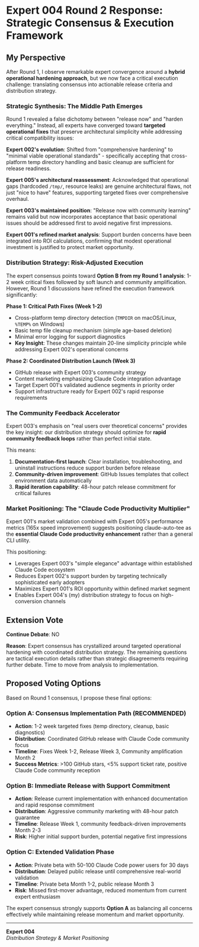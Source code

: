 # Expert 004 Round 2 Response: Strategic Consensus & Execution Framework

## My Perspective

After Round 1, I observe remarkable expert convergence around a **hybrid operational hardening approach**, but we now face a critical execution challenge: translating consensus into actionable release criteria and distribution strategy.

### Strategic Synthesis: The Middle Path Emerges

Round 1 revealed a false dichotomy between "release now" and "harden everything." Instead, all experts have converged toward **targeted operational fixes** that preserve architectural simplicity while addressing critical compatibility issues:

**Expert 002's evolution**: Shifted from "comprehensive hardening" to "minimal viable operational standards" - specifically accepting that cross-platform temp directory handling and basic cleanup are sufficient for release readiness.

**Expert 005's architectural reassessment**: Acknowledged that operational gaps (hardcoded `/tmp/`, resource leaks) are genuine architectural flaws, not just "nice to have" features, supporting targeted fixes over comprehensive overhaul.

**Expert 003's maintained position**: "Release now with community learning" remains valid but now incorporates acceptance that basic operational issues should be addressed first to avoid negative first impressions.

**Expert 001's refined market analysis**: Support burden concerns have been integrated into ROI calculations, confirming that modest operational investment is justified to protect market opportunity.

### Distribution Strategy: Risk-Adjusted Execution

The expert consensus points toward **Option B from my Round 1 analysis**: 1-2 week critical fixes followed by soft launch and community amplification. However, Round 1 discussions have refined the execution framework significantly:

**Phase 1: Critical Path Fixes (Week 1-2)**
- Cross-platform temp directory detection (`TMPDIR` on macOS/Linux, `%TEMP%` on Windows)
- Basic temp file cleanup mechanism (simple age-based deletion)
- Minimal error logging for support diagnostics
- **Key Insight**: These changes maintain 20-line simplicity principle while addressing Expert 002's operational concerns

**Phase 2: Coordinated Distribution Launch (Week 3)**
- GitHub release with Expert 003's community strategy
- Content marketing emphasizing Claude Code integration advantage
- Target Expert 001's validated audience segments in priority order
- Support infrastructure ready for Expert 002's rapid response requirements

### The Community Feedback Accelerator

Expert 003's emphasis on "real users over theoretical concerns" provides the key insight: our distribution strategy should optimize for **rapid community feedback loops** rather than perfect initial state.

This means:
1. **Documentation-first launch**: Clear installation, troubleshooting, and uninstall instructions reduce support burden before release
2. **Community-driven improvement**: GitHub Issues templates that collect environment data automatically
3. **Rapid iteration capability**: 48-hour patch release commitment for critical failures

### Market Positioning: The "Claude Code Productivity Multiplier"

Expert 001's market validation combined with Expert 005's performance metrics (165x speed improvement) suggests positioning claude-auto-tee as the **essential Claude Code productivity enhancement** rather than a general CLI utility.

This positioning:
- Leverages Expert 003's "simple elegance" advantage within established Claude Code ecosystem
- Reduces Expert 002's support burden by targeting technically sophisticated early adopters
- Maximizes Expert 001's ROI opportunity within defined market segment
- Enables Expert 004's (my) distribution strategy to focus on high-conversion channels

## Extension Vote

**Continue Debate**: NO

**Reason**: Expert consensus has crystallized around targeted operational hardening with coordinated distribution strategy. The remaining questions are tactical execution details rather than strategic disagreements requiring further debate. Time to move from analysis to implementation.

## Proposed Voting Options

Based on Round 1 consensus, I propose these final options:

### Option A: Consensus Implementation Path (RECOMMENDED)
- **Action**: 1-2 week targeted fixes (temp directory, cleanup, basic diagnostics)
- **Distribution**: Coordinated GitHub release with Claude Code community focus
- **Timeline**: Fixes Week 1-2, Release Week 3, Community amplification Month 2
- **Success Metrics**: >100 GitHub stars, <5% support ticket rate, positive Claude Code community reception

### Option B: Immediate Release with Support Commitment
- **Action**: Release current implementation with enhanced documentation and rapid response commitment
- **Distribution**: Aggressive community marketing with 48-hour patch guarantee
- **Timeline**: Release Week 1, community feedback-driven improvements Month 2-3
- **Risk**: Higher initial support burden, potential negative first impressions

### Option C: Extended Validation Phase
- **Action**: Private beta with 50-100 Claude Code power users for 30 days
- **Distribution**: Delayed public release until comprehensive real-world validation
- **Timeline**: Private beta Month 1-2, public release Month 3
- **Risk**: Missed first-mover advantage, reduced momentum from current expert enthusiasm

The expert consensus strongly supports **Option A** as balancing all concerns effectively while maintaining release momentum and market opportunity.

---

**Expert 004**  
*Distribution Strategy & Market Positioning*